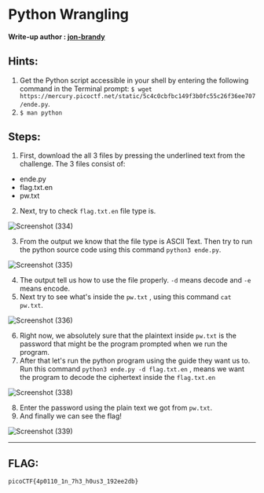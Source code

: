 # Python Wrangling
#### Write-up author : [jon-brandy](https://github.com/jon-brandy)
## Hints:
1. Get the Python script accessible in your shell by entering the following command in the Terminal prompt: `$ wget https://mercury.picoctf.net/static/5c4c0cbfbc149f3b0fc55c26f36ee707/ende.py`.
2. `$ man python`

## Steps:
1. First, download the all 3 files by pressing the underlined text from the challenge. The 3 files consist of:
- ende.py
- flag.txt.en
- pw.txt

2. Next, try to check `flag.txt.en` file type is.

![Screenshot (334)](https://user-images.githubusercontent.com/98648342/169470247-e4f58e48-fa34-4913-80a6-77ff0cf2df13.png)

3. From the output we know that the file type is ASCII Text. Then try to run the python source code using this command `python3 ende.py`.

![Screenshot (335)](https://user-images.githubusercontent.com/98648342/169470479-6d06055d-7302-4792-a5ea-74ef8c7a0238.png)

4. The output tell us how to use the file properly. `-d` means decode and `-e` means encode.
5. Next try to see what's inside the `pw.txt` , using this command `cat pw.txt`.

![Screenshot (336)](https://user-images.githubusercontent.com/98648342/169470804-aa07176f-1857-47d0-af75-1d8b21a177f4.png)

6. Right now, we absolutely sure that the plaintext inside `pw.txt` is the password that might be the program prompted when we run the program.
7. After that let's run the python program using the guide they want us to. Run this command `python3 ende.py -d flag.txt.en` , means we want the program to decode the ciphertext inside the `flag.txt.en`

![Screenshot (338)](https://user-images.githubusercontent.com/98648342/169471472-e419391c-baa6-475c-86ab-f341b53b8e1f.png)

8. Enter the password using the plain text we got from `pw.txt`.
9. And finally we can see the flag!

![Screenshot (339)](https://user-images.githubusercontent.com/98648342/169471637-86f2cd9a-7204-4521-bc6d-0d9fa683869d.png)



---

## FLAG:
```
picoCTF{4p0110_1n_7h3_h0us3_192ee2db}
```
